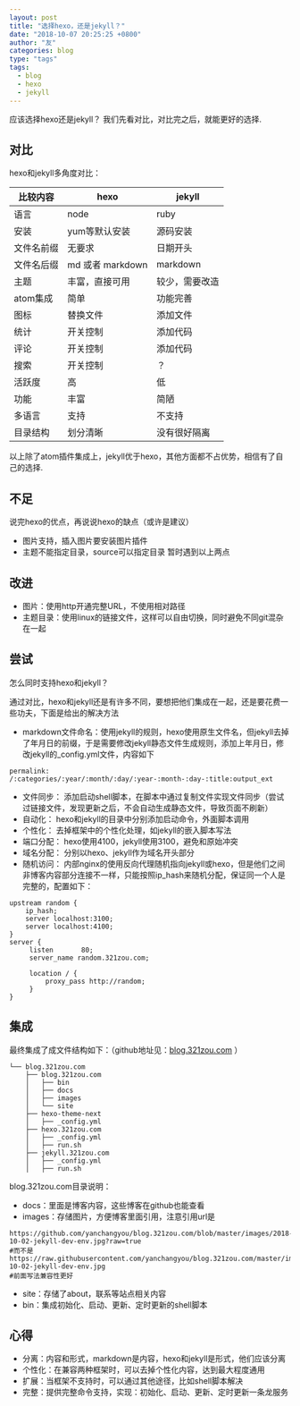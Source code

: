 ```yaml
---
layout: post
title: "选择hexo，还是jekyll？"
date: "2018-10-07 20:25:25 +0800"
author: "友"
categories: blog
type: "tags"
tags:
  - blog
  - hexo
  - jekyll
---
```


应该选择hexo还是jekyll？ 我们先看对比，对比完之后，就能更好的选择.

## 对比
hexo和jekyll多角度对比：

|   比较内容    |    hexo    |    jekyll    |
|--------------|-----------|--------------|
|  语言 | node | ruby |
|  安装 | yum等默认安装 | 源码安装 |
|  文件名前缀 | 无要求 | 日期开头 |
|  文件名后缀 | md 或者 markdown | markdown |
|  主题 | 丰富，直接可用 | 较少，需要改造 |
|  atom集成 | 简单 | 功能完善 |
|  图标 | 替换文件 | 添加文件|
|  统计 | 开关控制 | 添加代码 |
|  评论 | 开关控制 | 添加代码 |
|  搜索 | 开关控制 | ？ |
|  活跃度| 高   | 低|
|  功能 | 丰富 | 简陋 |
| 多语言 | 支持 | 不支持|
| 目录结构 | 划分清晰 |没有很好隔离|
以上除了atom插件集成上，jekyll优于hexo，其他方面都不占优势，相信有了自己的选择.

## 不足
说完hexo的优点，再说说hexo的缺点（或许是建议）
- 图片支持，插入图片要安装图片插件
- 主题不能指定目录，source可以指定目录
暂时遇到以上两点

## 改进
- 图片：使用http开通完整URL，不使用相对路径
- 主题目录：使用linux的链接文件，这样可以自由切换，同时避免不同git混杂在一起

## 尝试
怎么同时支持hexo和jekyll？

通过对比，hexo和jekyll还是有许多不同，要想把他们集成在一起，还是要花费一些功夫，下面是给出的解决方法
- markdown文件命名：使用jekyll的规则，hexo使用原生文件名，但jekyll去掉了年月日的前缀，于是需要修改jekyll静态文件生成规则，添加上年月日，修改jekyll的_config.yml文件，内容如下
```
permalink: /:categories/:year/:month/:day/:year-:month-:day-:title:output_ext
```
- 文件同步： 添加启动shell脚本，在脚本中通过复制文件实现文件同步（尝试过链接文件，发现更新之后，不会自动生成静态文件，导致页面不刷新）
- 自动化： hexo和jekyll的目录中分别添加启动命令，外面脚本调用
- 个性化： 去掉框架中的个性化处理，如jekyll的嵌入脚本写法
- 端口分配： hexo使用4100，jekyll使用3100，避免和原始冲突
- 域名分配： 分别以hexo、jekyll作为域名开头部分
- 随机访问： 内部nginx的使用反向代理随机指向jekyll或hexo，但是他们之间非博客内容部分连接不一样，只能按照ip_hash来随机分配，保证同一个人是完整的，配置如下：
```
upstream random {
    ip_hash;
    server localhost:3100;
    server localhost:4100;
}
server {
     listen       80;
     server_name random.321zou.com;

     location / {
         proxy_pass http://random;
     }
}
```

## 集成
最终集成了成文件结构如下：（github地址见：[blog.321zou.com](https://github.com/yanchangyou/blog.321zou.com) ）
```
└── blog.321zou.com
    ├── blog.321zou.com
    │   ├── bin
    │   ├── docs
    │   ├── images
    │   └── site
    ├── hexo-theme-next
    │   ├── _config.yml
    ├── hexo.321zou.com
    │   ├── _config.yml
    │   ├── run.sh
    ├── jekyll.321zou.com
    │   ├── _config.yml
    │   ├── run.sh
```
blog.321zou.com目录说明：
- docs：里面是博客内容，这些博客在github也能查看
- images：存储图片，方便博客里面引用，注意引用url是
```
https://github.com/yanchangyou/blog.321zou.com/blob/master/images/2018-10-02-jekyll-dev-env.jpg?raw=true
#而不是
https://raw.githubusercontent.com/yanchangyou/blog.321zou.com/master/images/2018-10-02-jekyll-dev-env.jpg
#前面写法兼容性更好
```
- site：存储了about，联系等站点相关内容
- bin：集成初始化、启动、更新、定时更新的shell脚本

## 心得
- 分离：内容和形式，markdown是内容，hexo和jekyll是形式，他们应该分离
- 个性化：在兼容两种框架时，可以去掉个性化内容，达到最大程度通用
- 扩展：当框架不支持时，可以通过其他途径，比如shell脚本解决
- 完整：提供完整命令支持，实现：初始化、启动、更新、定时更新一条龙服务
